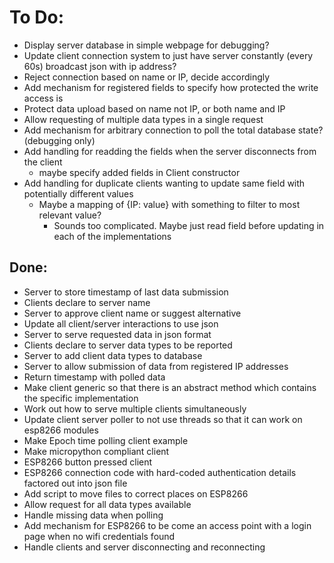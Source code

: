 # To Do:
- Display server database in simple webpage for debugging?
- Update client connection system to just have server constantly (every 60s) broadcast json with ip address?
- Reject connection based on name or IP, decide accordingly
- Add mechanism for registered fields to specify how protected the write access is
- Protect data upload based on name not IP, or both name and IP
- Allow requesting of multiple data types in a single request
- Add mechanism for arbitrary connection to poll the total database state? (debugging only)
- Add handling for readding the fields when the server disconnects from the client
  - maybe specify added fields in Client constructor
- Add handling for duplicate clients wanting to update same field with potentially different values
  - Maybe a mapping of {IP: value} with something to filter to most relevant value?
    - Sounds too complicated. Maybe just read field before updating in each of the implementations

## Done:
- Server to store timestamp of last data submission
- Clients declare to server name
- Server to approve client name or suggest alternative
- Update all client/server interactions to use json
- Server to serve requested data in json format
- Clients declare to server data types to be reported
- Server to add client data types to database
- Server to allow submission of data from registered IP addresses
- Return timestamp with polled data
- Make client generic so that there is an abstract method which contains the specific implementation
- Work out how to serve multiple clients simultaneously
- Update client server poller to not use threads so that it can work on esp8266 modules
- Make Epoch time polling client example
- Make micropython compliant client
- ESP8266 button pressed client
- ESP8266 connection code with hard-coded authentication details factored out into json file
- Add script to move files to correct places on ESP8266
- Allow request for all data types available
- Handle missing data when polling
- Add mechanism for ESP8266 to be come an access point with a login page when no wifi credentials found
- Handle clients and server disconnecting and reconnecting